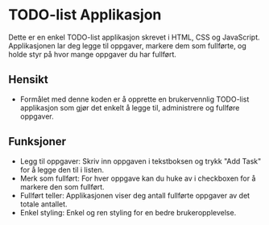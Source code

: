 # TODO-list Applikasjon
Dette er en enkel TODO-list applikasjon skrevet i HTML, CSS og JavaScript. Applikasjonen lar deg legge til oppgaver, markere dem som fullførte, og holde styr på hvor mange oppgaver du har fullført.

## Hensikt
* Formålet med denne koden er å opprette en brukervennlig TODO-list applikasjon som gjør det enkelt å legge til, administrere og fullføre oppgaver.

## Funksjoner
* Legg til oppgaver: Skriv inn oppgaven i tekstboksen og trykk "Add Task" for å legge den til i listen.
* Merk som fullført: For hver oppgave kan du huke av i checkboxen for å markere den som fullført.
* Fullført teller: Applikasjonen viser deg antall fullførte oppgaver av det totale antallet.
* Enkel styling: Enkel og ren styling for en bedre brukeropplevelse.